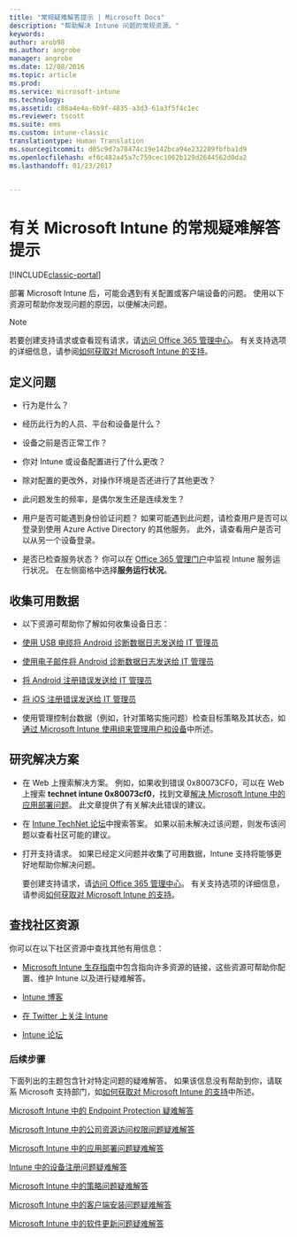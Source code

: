 ```yaml
---
title: "常规疑难解答提示 | Microsoft Docs"
description: "帮助解决 Intune 问题的常规资源。"
keywords: 
author: arob98
ms.author: angrobe
manager: angrobe
ms.date: 12/08/2016
ms.topic: article
ms.prod: 
ms.service: microsoft-intune
ms.technology: 
ms.assetid: c86a4e4a-6b9f-4835-a3d3-61a3f5f4c1ec
ms.reviewer: tscott
ms.suite: ems
ms.custom: intune-classic
translationtype: Human Translation
ms.sourcegitcommit: d05c9d7a78474c19e142bca94e232289fbfba1d9
ms.openlocfilehash: ef6c482a45a7c759cec1062b129d2644562d0da2
ms.lasthandoff: 01/23/2017


---
```


# <a name="general-troubleshooting-tips-for-microsoft-intune"></a>有关 Microsoft Intune 的常规疑难解答提示

[!INCLUDE[classic-portal](../includes/classic-portal.md)]

部署 Microsoft Intune 后，可能会遇到有关配置或客户端设备的问题。 使用以下资源可帮助你发现问题的原因，以便解决问题。

> [!NOTE]
> 若要创建支持请求或查看现有请求，请[访问 Office 365 管理中心](https://portal.office.com/admin/default.aspx)。 有关支持选项的详细信息，请参阅[如何获取对 Microsoft Intune 的支持](how-to-get-support-for-microsoft-intune.md)。

## <a name="define-the-problem"></a>定义问题

-   行为是什么？

-   经历此行为的人员、平台和设备是什么？

-   设备之前是否正常工作？

-   你对 Intune 或设备配置进行了什么更改？

-   除对配置的更改外，对操作环境是否还进行了其他更改？

-   此问题发生的频率，是偶尔发生还是连续发生？

-   用户是否可能遇到身份验证问题？ 如果可能遇到此问题，请检查用户是否可以登录到使用 Azure Active Directory 的其他服务。 此外，请查看用户是否可以从另一个设备登录。

-   是否已检查服务状态？ 你可以在 [Office 365 管理门户](https://portal.office.com/Admin/Default.aspx)中监视 Intune 服务运行状况。 在左侧窗格中选择**服务运行状况**。

## <a name="collect-available-data"></a>收集可用数据

-   以下资源可帮助你了解如何收集设备日志：
  - [使用 USB 电缆将 Android 诊断数据日志发送给 IT 管理员](/intune/enduser/send-diagnostic-data-logs-to-your-it-administrator-using-a-usb-cable-android)
  - [使用电子邮件将 Android 诊断数据日志发送给 IT 管理员](/intune/enduser/send-diagnostic-data-logs-to-your-it-administrator-using-email-android)
  - [将 Android 注册错误发送给 IT 管理员](/intune/enduser/send-enrollment-errors-to-your-it-administrator-android)
  - [将 iOS 注册错误发送给 IT 管理员](/intune/enduser/send-errors-to-your-it-admin-ios)

-   使用管理控制台数据（例如，针对策略实施问题）检查目标策略及其状态，如[通过 Microsoft Intune 使用组来管理用户和设备](/intune/deploy-use/use-groups-to-manage-users-and-devices-with-microsoft-intune)中所述。

## <a name="research-the-solution"></a>研究解决方案

-   在 Web 上搜索解决方案。 例如，如果收到错误 0x80073CF0，可以在 Web 上搜索 **technet intune 0x80073cf0**，找到文章[解决 Microsoft Intune 中的应用部署问题](troubleshoot-app-deployment-problems-in-microsoft-intune.md)。 此文章提供了有关解决此错误的建议。

-   在 [Intune TechNet 论坛](https://social.technet.microsoft.com/Forums/en-US/home?forum=microsoftintuneprod)中搜索答案。  如果以前未解决过该问题，则发布该问题以查看社区可能的建议。

-   打开支持请求。 如果已经定义问题并收集了可用数据，Intune 支持将能够更好地帮助你解决问题。

    要创建支持请求，请[访问 Office 365 管理中心](https://portal.office.com/admin/default.aspx)。 有关支持选项的详细信息，请参阅[如何获取对 Microsoft Intune 的支持](how-to-get-support-for-microsoft-intune.md)。

## <a name="find-community-resources"></a>查找社区资源
你可以在以下社区资源中查找其他有用信息：

-   [Microsoft Intune 生存指南](http://social.technet.microsoft.com/wiki/contents/articles/23431.microsoft-intune-survival-guide.aspx)中包含指向许多资源的链接，这些资源可帮助你配置、维护 Intune 以及进行疑难解答。

-   [Intune 博客](http://blogs.technet.com/b/windowsintune/)

-   [在 Twitter 上关注 Intune](https://twitter.com/MSIntune)

-   [Intune 论坛](https://social.technet.microsoft.com/Forums/home?category=microsoftintune&filter=alltypes&sort=lastpostdesc)

### <a name="next-steps"></a>后续步骤
下面列出的主题包含针对特定问题的疑难解答。 如果该信息没有帮助到你，请联系 Microsoft 支持部门，如[如何获取对 Microsoft Intune 的支持](how-to-get-support-for-microsoft-intune.md)中所述。

[Microsoft Intune 中的 Endpoint Protection 疑难解答](troubleshoot-endpoint-protection-in-microsoft-intune.md)

[Microsoft Intune 中的公司资源访问权限问题疑难解答](troubleshoot-company-resource-access-problems-with-microsoft-intune.md)

[Microsoft Intune 中的应用部署问题疑难解答](troubleshoot-app-deployment-problems-in-microsoft-intune.md)

[Intune 中的设备注册问题疑难解答](troubleshoot-device-enrollment-in-intune.md)

[Microsoft Intune 中的策略问题疑难解答](troubleshoot-policies-in-microsoft-intune.md)

[Microsoft Intune 中的客户端安装问题疑难解答](troubleshoot-client-setup-in-microsoft-intune.md)

[Microsoft Intune 中的软件更新问题疑难解答](troubleshoot-software-updates-in-microsoft-intune.md)

